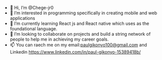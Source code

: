 - 👋 Hi, I’m @Chege-jr0
- 👀 I’m interested in programming specifically in creating mobile and web applications
- 🌱 I’m currently learning React js and React native which uses as the foundational language.
- 💞️ I’m looking to collaborate on projects and build a string network of people to help me in achieving my career goals.
- 📫 You can raech me on my email:paulgikonyo100@gmail.com and Linkedin https://www.linkedin.com/in/paul-gikonyo-15389418b/

<!---
Chege-jr0/Chege-jr0 is a ✨ special ✨ repository because its `README.md` (this file) appears on your GitHub profile.
You can click the Preview link to take a look at your changes.
--->
